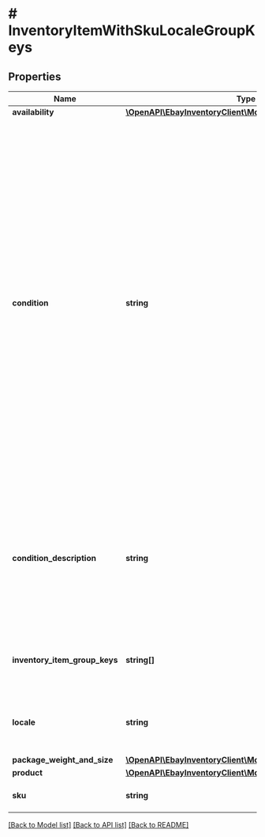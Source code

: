 # # InventoryItemWithSkuLocaleGroupKeys

## Properties

Name | Type | Description | Notes
------------ | ------------- | ------------- | -------------
**availability** | [**\OpenAPI\EbayInventoryClient\Model\AvailabilityWithAll**](AvailabilityWithAll.md) |  | [optional]
**condition** | **string** | This enumeration value indicates the condition of the item. Supported item condition values will vary by eBay site and category. &lt;br /&gt;&lt;br /&gt; Since the condition of an inventory item must be specified before being published in an offer, this field is always returned in the &#39;Get&#39; calls for SKUs that are part of a published offer. If a SKU is not part of a published offer, this field will only be returned if set for the inventory item.&lt;br/&gt;&lt;br/&gt; &lt;span class&#x3D;\&quot;tablenote\&quot;&gt; &lt;strong&gt;Note:&lt;/strong&gt; The &#39;Manufacturer Refurbished&#39; item condition is no longer a valid item condition on any eBay marketplace, and to reflect this change, the &lt;code&gt;MANUFACTURER_REFURBISHED&lt;/code&gt; value has essentially been replaced with the &lt;code&gt;CERTIFIED_REFURBISHED&lt;/code&gt; enumeration value with Version 1.13.0. For any existing inventory items that have &lt;code&gt;MANUFACTURER_REFURBISHED&lt;/code&gt; set as their &lt;strong&gt;condition&lt;/strong&gt; value, eBay will automatically convert the condition of these inventory items to &lt;code&gt;CERTIFIED_REFURBISHED&lt;/code&gt;, so it is not necessary for the developer to update these inventory items with a &#39;create or replace&#39; call. &lt;br/&gt;&lt;br/&gt; To list an item as &#39;Certified Refurbished&#39;, a seller must be pre-qualified by eBay for this feature. Any seller who is not eligible for this feature will be blocked if they try to create a new listing or revise an existing listing with this item condition. &lt;br&gt;&lt;br&gt; Any seller that is interested in eligibility requirements to list with &#39;Certified Refurbished&#39; should see the &lt;a href&#x3D;\&quot;https://pages.ebay.com/seller-center/listing-and-marketing/certified-refurbished-program.html\&quot; target&#x3D;\&quot;_blank\&quot;&gt;Certified refurbished program&lt;/a&gt; page in Seller Center. &lt;/span&gt; For implementation help, refer to &lt;a href&#x3D;&#39;https://developer.ebay.com/api-docs/sell/inventory/types/slr:ConditionEnum&#39;&gt;eBay API documentation&lt;/a&gt; | [optional]
**condition_description** | **string** | This string field is used by the seller to more clearly describe the condition of used items, or items that are not &#39;Brand New&#39;, &#39;New with tags&#39;, or &#39;New in box&#39;. The ConditionDescription field is available for all categories. If the ConditionDescription field is used with an item in a new condition (Condition IDs 1000-1499), eBay will simply ignore this field if included, and eBay will return a warning message to the user. This field should only be used to further clarify the condition of the used item. It should not be used for branding, promotions, shipping, returns, payment or other information unrelated to the condition of the item. Make sure that the condition value, condition description, listing description, and the item&#39;s pictures do not contradict one another.Max length: 1000. | [optional]
**inventory_item_group_keys** | **string[]** | This array is returned if the inventory item is associated with any inventory item group(s). The value(s) returned in this array are the unique identifier(s) of the inventory item&#39;s variation in a multiple-variation listing. This array is not returned if the inventory item is not associated with any inventory item groups. | [optional]
**locale** | **string** | This field returns the natural language that was provided in the field values of the request payload (i.e., en_AU, en_GB or de_DE). For implementation help, refer to &lt;a href&#x3D;&#39;https://developer.ebay.com/api-docs/sell/inventory/types/slr:LocaleEnum&#39;&gt;eBay API documentation&lt;/a&gt; | [optional]
**package_weight_and_size** | [**\OpenAPI\EbayInventoryClient\Model\PackageWeightAndSize**](PackageWeightAndSize.md) |  | [optional]
**product** | [**\OpenAPI\EbayInventoryClient\Model\Product**](Product.md) |  | [optional]
**sku** | **string** | The seller-defined Stock-Keeping Unit (SKU) of the inventory item. The seller should have a unique SKU value for every product that they sell. | [optional]

[[Back to Model list]](../../README.md#models) [[Back to API list]](../../README.md#endpoints) [[Back to README]](../../README.md)
